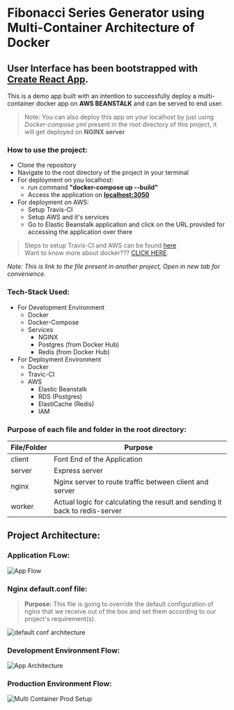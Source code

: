 # Fibonacci Series Generator using Multi-Container Architecture of Docker

## User Interface has been bootstrapped with **[Create React App](https://github.com/facebook/create-react-app/ "Visit Facebook Open Source Git Repo")**.

This is a demo app built with an intention to successfully deploy a multi-container docker app on **AWS BEANSTALK** and can be served to end user. 
>Note: You can also deploy this app on your localhost by just using *Docker-compose.yml* present in the root directory of this project, it will get deployed on **NGINX server**


### How to use the project:
* Clone the repository
* Navigate to the root directory of the project in your terminal
* For deployment on you localhost:
    + run command **"docker-compose up --build"**
    + Access the application on **[localhost:3050](http://localhost:3050/ "Visit localhost:3050")**
* For deployment on AWS:
    + Setup Travis-CI
    + Setup AWS and it's services
    + Go to Elastic Beanstalk application and click on the URL provided for accessing the application over there

>Steps to setup Travis-CI and AWS can be found [here](https://github.com/Samay1993/Multi-Docker-Container-Fibonacci-Series-Generator/blob/master/AWS_config.md/ "Steps to configure Travis-CI and AWS")<br>
>Want to know more about docker??? [CLICK HERE](https://github.com/Samay1993/Production-Grade-Workflow/blob/master/DockerIntro.md "Introduction to Docker and Docker-Compose").

*Note: This is link to the file present in another project, Open in new tab for convenience.*

### **Tech-Stack Used:**
* For Development Environment
  + Docker
  + Docker-Compose
  + Services
       - NGINX
       - Postgres (from Docker Hub)
       - Redis (from Docker Hub)
* For Deployment Environment
  + Docker
  +  Travic-CI
  +  AWS
      - Elastic Beanstalk
      - RDS (Postgres)
      - ElastiCache (Redis)
      - IAM

### Purpose of each file and folder in the root directory:
|File/Folder|Purpose|
|---|---|
|client|Font End of the Application|
|server|Express server|
|nginx|Nginx server to route traffic between client and server|
|worker|Actual logic for calculating the result and sending it back to redis-server|

## Project Architecture:

### Application FLow: <br>
![App Flow](https://user-images.githubusercontent.com/25420937/119230509-23ea7f80-bb3a-11eb-9547-08aac057b265.jpg)

### Nginx default.conf file: <br>
>**Purpose:** This file is going to override the default configuration of nginx that we receive out of the box and set them according to our project's requirement(s). <br>

![default conf architecture](https://user-images.githubusercontent.com/25420937/119232019-3c11cd00-bb41-11eb-8624-95473a034b80.jpg)

### Development Environment Flow: <br>
![App Architecture](https://user-images.githubusercontent.com/25420937/119231307-d53ee480-bb3d-11eb-9c75-725d407c4446.jpg)

### Production Environment Flow: <br>
![Multi Container Prod Setup](https://user-images.githubusercontent.com/25420937/119231314-e4be2d80-bb3d-11eb-9e15-310866ed7ffb.jpg)
